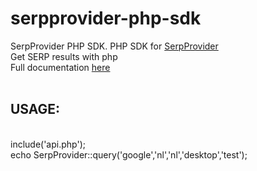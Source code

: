 # serpprovider-php-sdk
SerpProvider PHP SDK. PHP SDK for [SerpProvider](http://www.serpprovider.com) <br />
Get SERP results with php <br />
Full documentation [here](http://www.serpprovider.com/serp-api)  <br />
 <br />
<h2>USAGE:</h2> <br />
<?php <br />
include('api.php'); <br />
echo SerpProvider::query('google','nl','nl','desktop','test');

